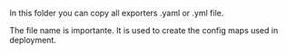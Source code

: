 In this folder you can copy all exporters .yaml or .yml file.

The file name is importante. It is used to create the config maps used in deployment.
